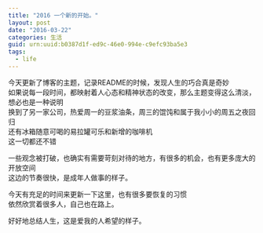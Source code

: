 ```yaml
---
title: "2016 一个新的开始。"
layout: post
date: "2016-03-22"
categories: 生活
guid: urn:uuid:b0387d1f-ed9c-46e0-994e-c9efc93ba5e3
tags:
  - life
---
```



今天更新了博客的主题，记录README的时候，发现人生的巧合真是奇妙  
如果说每一段时间，都映射着人心态和精神状态的改变，那么主题变得这么清淡，想必也是一种说明  
换到了另一家公司，热爱周一的豆浆油条，周三的馄饨和属于我小小的周五之夜回归  
还有冰箱随意可喝的易拉罐可乐和新增的咖啡机  
这一切都还不错  

一些观念被打破，也确实有需要苛刻对待的地方，有很多的机会，也有更多庞大的开放空间  
这边的节奏很快，是成年人做事的样子。  

今天有充足的时间来更新一下这里，也有很多要恢复的习惯  
依然欣赏着很多人，自己也在路上。  

好好地总结人生，这是爱我的人希望的样子。




